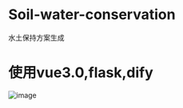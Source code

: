 # Soil-water-conservation
水土保持方案生成
# 使用vue3.0,flask,dify
![image](https://github.com/user-attachments/assets/8fbec3f8-6e72-406c-840c-afc003cb4e09)

